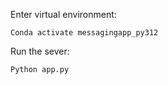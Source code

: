 Enter virtual environment:
```
Conda activate messagingapp_py312
```

Run the sever:
```
Python app.py
```
